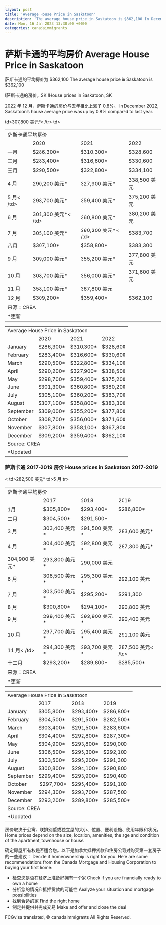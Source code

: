 ```yaml
---
layout: post
title: 'Average House Price in Saskatoon'
description: 'The average house price in Saskatoon is $362,100 In December 2022, Saskatoon’s house average price was up by 0.8% compared...'
date: Mon, 16 Jan 2023 13:30:00 +0000
categories: canadaimmigrants
---
```


# 萨斯卡通的平均房价	Average House Price in Saskatoon
	
萨斯卡通的平均房价为 $362,100	The average house price in Saskatoon is $362,100
	
!萨斯卡通的房价，SK	!House prices in Saskatoon, SK
	
2022 年 12 月，萨斯卡通的房价与去年相比上涨了 0.8%。	In December 2022, Saskatoon’s house average price was up by 0.8% compared to last year.
	
<table width="277"><tbody><tr><td colspan="4" width="277">萨斯卡通平均房价</td></tr><tr><td></td> <td>2020</td><td>2021</td><td>2022</td></tr><tr><td>一月</td><td>$286,300*</td><td >$310,300*</td><td>$328,600</td></tr><tr><td>二月</td><td>$283,400*</td><td>$316,600*</td><td >$330,600</td></tr><tr><td>三月</td><td>$290,500*</td><td>$322,800*</td><td>$334,100</td></tr ><tr><td>4 月</td><td>290,200 美元*</td><td>327,900 美元*</td><td>338,500 美元</td></tr><tr><td>5 月< /td><td>298,700 美元*</td><td>359,400 美元*</td><td>375,200 美元</td></tr><tr><td>6 月</td><td>301,300 美元*< /td><td>360,800 美元*</td><td>380,200 美元</td></tr><tr><td>7 月</td><td>305,100 美元*</td><td>360,200 美元*< /td><td>$383,700</td></tr><tr><td>八月</td><td>$307,100*</td><td>$358,800*</td><td>$383,300</ td></tr><tr><td>9 月</td><td>309,000 美元*</td><td>355,200 美元*</td><td>377,800 美元</td></tr><tr> <td>10 月</td><td>308,700 美元*</td><td>356,000 美元*</td><td>371,600 美元</td></tr><tr><td>11 月</td> td>307,800 美元*</td><td>358,100 美元*</td><td>367,800 美元</td>< /tr><tr><td>12 月</td><td>$309,200*</td><td>$359,400*</td><td>$362,100</td></tr><tr><td colspan ="2">来源：CREA</td><td></td><td></td></tr><tr><td>*更新</td><td></td> td></td><td></td></tr></tbody></table>	<table width="277"><tbody><tr><td colspan="4" width="277">Average House Price in Saskatoon</td></tr><tr><td></td><td>2020</td><td>2021</td><td>2022</td></tr><tr><td>January</td><td>$286,300*</td><td>$310,300*</td><td>$328,600</td></tr><tr><td>February</td><td>$283,400*</td><td>$316,600*</td><td>$330,600</td></tr><tr><td>March</td><td>$290,500*</td><td>$322,800*</td><td>$334,100</td></tr><tr><td>April</td><td>$290,200*</td><td>$327,900*</td><td>$338,500</td></tr><tr><td>May</td><td>$298,700*</td><td>$359,400*</td><td>$375,200</td></tr><tr><td>June</td><td>$301,300*</td><td>$360,800*</td><td>$380,200</td></tr><tr><td>July</td><td>$305,100*</td><td>$360,200*</td><td>$383,700</td></tr><tr><td>August</td><td>$307,100*</td><td>$358,800*</td><td>$383,300</td></tr><tr><td>September</td><td>$309,000*</td><td>$355,200*</td><td>$377,800</td></tr><tr><td>October</td><td>$308,700*</td><td>$356,000*</td><td>$371,600</td></tr><tr><td>November</td><td>$307,800*</td><td>$358,100*</td><td>$367,800</td></tr><tr><td>December</td><td>$309,200*</td><td>$359,400*</td><td>$362,100</td></tr><tr><td colspan="2">Source:&nbsp;CREA</td><td></td><td></td></tr><tr><td>*Updated</td><td></td><td></td><td></td></tr></tbody></table>
	
### 萨斯卡通 2017-2019 房价	House prices in Saskatoon 2017-2019
	
<table width="277"><tbody><tr><td colspan="4" width="277">萨斯卡通平均房价</td></tr><tr><td></td> <td>2017</td><td>2018</td><td>2019</td></tr><tr><td>1月</td><td>$305,800*</td><td >$293,400*</td><td>$286,800*</td></tr><tr><td>二月</td><td>$304,500*</td><td>$291,500*</td>< td>282,500 美元*</td></tr><tr><td>3 月</td><td>303,400 美元*</td><td>291,500 美元*</td><td>283,600 美元*</td> </tr><tr><td>4 月</td><td>304,400 美元*</td><td>292,800 美元*</td><td>287,300 美元*</td></tr><tr> td>5 月</td><td>304,900 美元*</td><td>293,800 美元*</td><td>290,000 美元</td></tr><tr><td>6 月</td><td >306,500 美元*</td><td>295,300 美元*</td><td>292,100 美元</td></tr><tr><td>7 月</td><td>303,500 美元*</td><td >$295,200*</td><td>$291,300</td></tr><tr><td>8 月</td><td>$300,800*</td><td>$294,100*</td><td >290,800 美元</td></tr><tr><td>9 月</td><td>299,400 美元*</td><td>293,900 美元*</td><td>290,400 美元</td></tr ><tr><td>10 月</td><td>297,700 美元*</td><td>295,400 美元*</td><td>291,100 美元</td></tr><tr><td>11 月< /td><td>294,300 美元*</td><td>293,700 美元*</td><td>287,500 美元< /td></tr><tr><td>十二月</td><td>$293,200*</td><td>$289,800*</td><td>$285,500*</td></tr> tr><td colspan="2">来源：CREA</td><td></td><td></td></tr><tr><td>*更新</td><td> </td><td></td><td></td></tr></tbody></table>	<table width="277"><tbody><tr><td colspan="4" width="277">Average House Price in Saskatoon</td></tr><tr><td></td><td>2017</td><td>2018</td><td>2019</td></tr><tr><td>January</td><td>$305,800*</td><td>$293,400*</td><td>$286,800*</td></tr><tr><td>February</td><td>$304,500*</td><td>$291,500*</td><td>$282,500*</td></tr><tr><td>March</td><td>$303,400*</td><td>$291,500*</td><td>$283,600*</td></tr><tr><td>April</td><td>$304,400*</td><td>$292,800*</td><td>$287,300*</td></tr><tr><td>May</td><td>$304,900*</td><td>$293,800*</td><td>$290,000</td></tr><tr><td>June</td><td>$306,500*</td><td>$295,300*</td><td>$292,100</td></tr><tr><td>July</td><td>$303,500*</td><td>$295,200*</td><td>$291,300</td></tr><tr><td>August</td><td>$300,800*</td><td>$294,100*</td><td>$290,800</td></tr><tr><td>September</td><td>$299,400*</td><td>$293,900*</td><td>$290,400</td></tr><tr><td>October</td><td>&nbsp;$297,700*</td><td>$295,400*</td><td>$291,100</td></tr><tr><td>November</td><td>$294,300*</td><td>$293,700*</td><td>$287,500</td></tr><tr><td>December</td><td>$293,200*</td><td>$289,800*</td><td>$285,500*</td></tr><tr><td colspan="2">Source:&nbsp;CREA</td><td></td><td></td></tr><tr><td>*Updated</td><td></td><td></td><td></td></tr></tbody></table>
	
房价取决于公寓、联排别墅或独立屋的大小、位置、便利设施、使用年限和状况。	Home prices depend on the size, location, amenities, the age and condition of the apartment, townhouse or house.
	
确定房屋所有权是否适合您。以下是加拿大抵押贷款和住房公司对购买第一套房子的一些建议：	Decide if homeownership is right for you. Here are some recommendations from the Canada Mortgage and Housing Corporation to buying your first home:
	
* 检查您是否在经济上准备好拥有一个家	  Check if you are financially ready to own a home
* 分析您的情况和抵押贷款的可能性	  Analyze your situation and mortgage possibilities
* 找到合适的家	  Find the right home
* 制定并提供并完成交易	  Make and offer and close the deal

FCGvisa translated, © canadaimmigrants All Rights Reserved.
